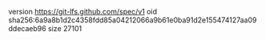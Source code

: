 version https://git-lfs.github.com/spec/v1
oid sha256:6a9a8b1d2c4358fdd85a04212066a9b61e0ba91d2e155474127aa09ddecaeb96
size 27101
